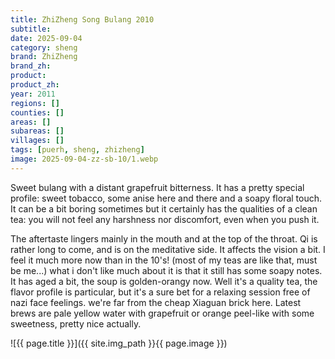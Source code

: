 ```yaml
---
title: ZhiZheng Song Bulang 2010
subtitle: 
date: 2025-09-04
category: sheng
brand: ZhiZheng
brand_zh: 
product: 
product_zh: 
year: 2011
regions: []
counties: []
areas: []
subareas: []
villages: []
tags: [puerh, sheng, zhizheng]
image: 2025-09-04-zz-sb-10/1.webp
---
```

Sweet bulang with a distant grapefruit bitterness. It has a pretty special profile: sweet tobacco, some anise here and there and a soapy floral touch. It can be a bit boring sometimes but it certainly has the qualities of a clean tea: you will not feel any harshness nor discomfort, even when you push it.

The aftertaste lingers mainly in the mouth and at the top of the throat.
Qi is rather long to come, and is on the meditative side. It affects the vision a bit. I feel it much more now than in the 10's! (most of my teas are like that, must be me...) 
what i don't like much about it is that it still has some soapy notes.
It has aged a bit, the soup is golden-orangy now.
Well it's a quality tea, the flavor profile is particular, but it's a sure bet for a relaxing session free of nazi face feelings. we're far from the cheap Xiaguan brick here.
Latest brews are pale yellow water with grapefruit or orange peel-like with some sweetness, pretty nice actually.

![{{ page.title }}]({{ site.img_path }}{{ page.image }})

